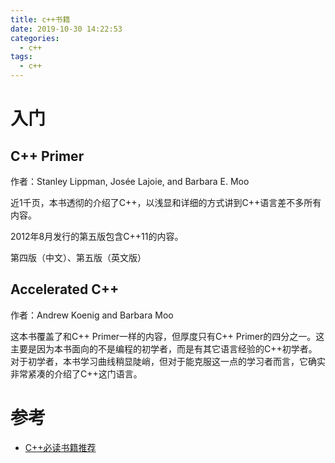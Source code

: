 ```yaml
---
title: c++书籍
date: 2019-10-30 14:22:53
categories:
  - c++
tags:
  - c++
---
```


# 入门

## C++ Primer

作者：Stanley Lippman, Josée Lajoie, and Barbara E. Moo 

近1千页，本书透彻的介绍了C++，以浅显和详细的方式讲到C++语言差不多所有内容。

2012年8月发行的第五版包含C++11的内容。

第四版（中文）、第五版（英文版）

## Accelerated C++ 

作者：Andrew Koenig and Barbara Moo 

这本书覆盖了和C++ Primer一样的内容，但厚度只有C++ Primer的四分之一。这主要是因为本书面向的不是编程的初学者，而是有其它语言经验的C++初学者。对于初学者，本书学习曲线稍显陡峭，但对于能克服这一点的学习者而言，它确实非常紧凑的介绍了C++这门语言。

# 参考

- [C++必读书籍推荐](http://bestcbooks.com/recommended-cpp-books/) 



